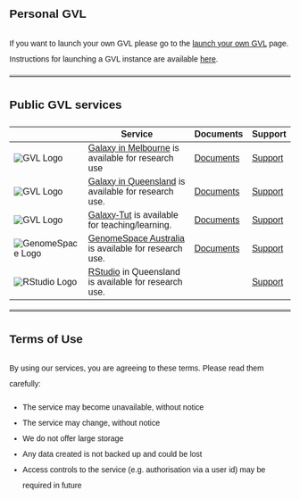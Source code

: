 <style>
code {
  color: #777777;
}
body {
  line-height: 2;
  font-family: "Helvetica";
}
hr {
  border-top: 3px solid #C0C0C0;
}
.enigma_blog_post_content img {
  max-height:25px;
}
</style>

## Personal GVL

If you want to launch your own GVL please go to the [launch your own GVL](/get) page.  
Instructions for launching a GVL instance are available [here](https://melbournebioinformatics.github.io/MelBioInf_docs/tutorials/gvl_launch/gvl_launch/).

* * *

## Public GVL services

| | Service  | Documents | Support |
| --- | --- | --- | --- |
| ![GVL Logo](https://genome.edu.au/wp-content/uploads/2016/10/gvl-copy_3.jpg "Genomics Virtual Laboratory") | [Galaxy in Melbourne](http://galaxy-mel.genome.edu.au/) is available for research use | [Documents](https://wiki.galaxyproject.org/Support)  | [Support](mailto:help@genome.edu.au) |
| ![GVL Logo](https://genome.edu.au/wp-content/uploads/2016/10/gvl-copy_3.jpg "Genomics Virtual Laboratory") | [Galaxy in Queensland](http://galaxy-qld.genome.edu.au/) is available for research use.  | [Documents](https://wiki.galaxyproject.org/Support)  | [Support](mailto:help@genome.edu.au) |
| ![GVL Logo](https://genome.edu.au/wp-content/uploads/2016/10/gvl-copy_3.jpg "Genomics Virtual Laboratory") | [Galaxy-Tut](http://galaxy-tut.genome.edu.au) is available for teaching/learning.  | [Documents](https://wiki.galaxyproject.org/Support)  | [Support](mailto:help@genome.edu.au) |
| ![GenomeSpace Logo](https://genome.edu.au/wp-content/uploads/2016/03/logo_genomespace.png)| [GenomeSpace Australia](https://genomespace.genome.edu.au) is available for research use.  | [Documents](https://melbournebioinformatics.github.io/MelBioInf_docs/tutorials/genomespace/genomespace/)  | [Support](mailto:help@genome.edu.au) |
| ![RStudio Logo](https://genome.edu.au/wp-content/uploads/2016/03/rstudio.png) | [RStudio](http://gvl-rstudio.genome.edu.au/rstudio) in Queensland is available for research use.  |   | [Support](mailto:help@genome.edu.au) |


* * *

## Terms of Use

By using our services, you are agreeing to these terms. Please read them carefully:

*   The service may become unavailable, without notice
*   The service may change, without notice
*   We do not offer large storage
*   Any data created is not backed up and could be lost
*   Access controls to the service (e.g. authorisation via a user id) may be required in future
